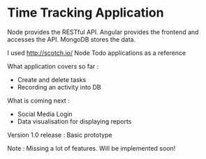 # Time Tracking Application

Node provides the RESTful API. Angular provides the frontend and accesses the API. MongoDB stores the data.

I used http://scotch.io/ Node Todo applications as a reference

What application covers so far : 

* Create and delete tasks
* Recording an activity into DB

What is coming next : 
 * Social Media Login
 * Data visualisation for displaying reports

Version 1.0 release : Basic prototype

Note : Missing a lot of features. Will be implemented soon!
